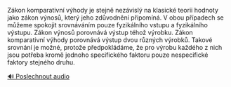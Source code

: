 
Zákon komparativní výhody je stejně nezávislý na klasické teorii hodnoty jako zákon výnosů, který jeho zdůvodnění připomíná. V obou případech se můžeme spokojit srovnáváním pouze fyzikálního vstupu a fyzikálního výstupu. Zákon výnosů porovnává výstup téhož výrobku. Zákon komparativní výhody porovnává výstup dvou různých výrobků. Takové srovnání je možné, protože předpokládáme, že pro výrobu každého z nich jsou potřeba kromě jednoho specifického faktoru pouze nespecifické faktory stejného druhu.

[🔊 Poslechnout audio](/data/7-paragraphs/audio/chapter_36/para_001-Zkon-komparativn-vhody-je-stejn-nezvisl-na-k.mp3)
